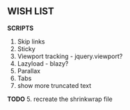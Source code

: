 **WISH LIST**
----------------------------------------------------

**SCRIPTS**
1. Skip links
3. Sticky
4. Viewport tracking - jquery.viewport?
6. Lazyload - blazy?
7. Parallax
8. Tabs
10. show more truncated text


**TODO**
5. recreate the shrinkwrap file